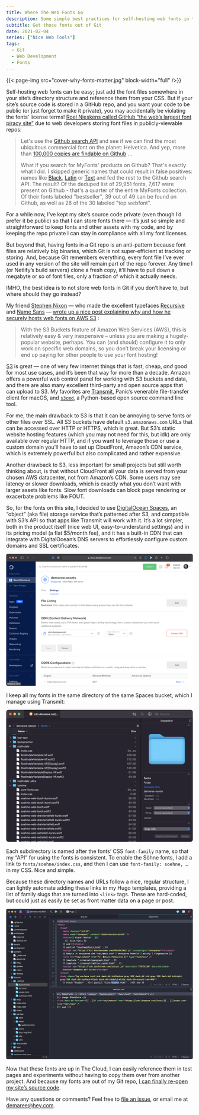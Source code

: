 ```yaml
---
title: Where The Web Fonts Go
description: Some simple best practices for self-hosting web fonts in the cloud
subtitle: Get those fonts out of Git
date: 2021-02-04
series: ["Nice Web Tools"]
tags:
  - Git
  - Web Development
  - Fonts
---
```


{{< page-img src="cover-why-fonts-matter.jpg" block-width="full" />}}

Self-hosting web fonts can be easy; just add the font files somewhere in your site’s directory structure and reference them from your CSS. But if your site’s source code is stored in a GitHub repo, and you want your code to be public (or just forget to make it private), you may accidentally be violating the fonts’ license terms! [Roel Nieskens called GitHub “the web’s largest font piracy site”](https://pixelambacht.nl/2017/github-font-piracy/) due to web developers storing font files in publicly-viewable repos:

> Let's use the [Github search API](https://developer.github.com/v3/search/) and see if we can find the most ubiquitous commercial font on the planet: Helvetica. And yep, more than [100,000 copies are findable on Github](https://github.com/search?utf8=%E2%9C%93&q=extension%3Attf+extension%3Aotf+filename%3A%22helvetica%22&type=Code) … 
> 
> What if you search for MyFonts' products on Github? That's exactly what I did. I skipped generic names that could result in false positives: names like [Black](http://www.myfonts.com/fonts/intellecta/black/), [Latin](http://www.myfonts.com/fonts/woodentypefonts/latin/) or [Text](http://www.myfonts.com/fonts/fw-alias/text/) and fed the rest to the Github search API. The result? Of the deduped list of 29,951 fonts, 7,617 were present on Github - that's a quarter of the entire MyFonts collection. Of their fonts labeled "bestseller", 39 out of 49 can be found on Github, as well as 28 of the 30 labeled "top webfont".

For a while now, I’ve kept my site’s source code private (even though I’d prefer it be public) so that I can store fonts there — it’s just so simple and straightforward to keep fonts and other assets with my code, and by keeping the repo private I can stay in compliance with all my font licenses.

But beyond that, having fonts in a Git repo is an anti-pattern because font files are relatively big binaries, which Git is not super-efficient at tracking or storing. And, because Git remembers everything, every font file I’ve ever used in any version of the site will remain part of the repo forever. Any time I (or Netlify’s build servers) clone a fresh copy, it’ll have to pull down a megabyte or so of font files, only a fraction of which it actually needs.

IMHO, the best idea is to not store web fonts in Git if you don’t have to, but where should they go instead?

My friend [Stephen Nixon](arrowtype.com) — who made the excellent typefaces [Recursive](recursive.design) and [Name Sans](https://name.arrowtype.com/) — [wrote up a nice post explaining why and how he securely hosts web fonts on AWS S3](https://blog.arrowtype.com/host-webfont-on-aws/) :

> With the S3 Buckets feature of Amazon Web Services (AWS), this is relatively easy & very inexpensive – unless you are making a hugely-popular website, perhaps. You can (and should) configure it to only work on specific web domains, so you don’t break your licensing or end up paying for other people to use your font hosting!

[S3](https://aws.amazon.com/s3/) is great — one of very few internet things that is fast, cheap, _and_ good for most use cases, and it’s been that way for more than a decade. Amazon offers a powerful web control panel for working with S3 buckets and data, and there are also many excellent third-party and open source apps that can upload to S3. My favorites are [Transmit](panic.com/transmit/), Panic’s venerable file-transfer client for macOS, and [`s3cmd`](https://sourceforge.net/projects/s3tools/), a Python-based open source command line tool.

For me, the main drawback to S3 is that it can be annoying to serve fonts or other files over SSL. All S3 buckets have default `s3.amazonaws.com` URLs that can be accessed over HTTP or HTTPS, which is great. But S3’s static website hosting features (which you may not need for this, but idk) are only available over regular HTTP, and if you want to leverage those or use a custom domain you’ll have to set up CloudFront, Amazon’s CDN service, which is extremely powerful but also complicated and rather expensive.

Another drawback to S3, less important for small projects but still worth thinking about, is that without CloudFront all your data is served from your chosen AWS datacenter, not from Amazon’s CDN. Some users may see latency or slower downloads, which is exactly what you don’t want with larger assets like fonts. Slow font downloads can block page rendering or exacerbate problems like FOUT.

So,  for the fonts on this site, I decided to use [DigitalOcean Spaces](https://www.digitalocean.com/products/spaces/), an “object” (aka file) storage service that’s patterned after S3, and compatible with S3’s API so that apps like Transmit will work with it. It’s a lot simpler, both in the product itself (nice web UI, easy-to-understand settings) and in its pricing model (a flat $5/month fee), and it has a built-in CDN that can integrate with DigitalOcean’s DNS servers to effortlessly configure custom domains and SSL certificates.

![DigitalOcean's control panel makes it easy to set up and configure Spaces, including custom domains, SSL, and CORS rules](screenshot-do-panel.png)

I keep all my fonts in the same directory of the same Spaces bucket, which I manage using Transmit:

![My web fonts in their directory on my Spaces-powered CDN](screenshot-transmit-webfonts.png)

Each subdirectory is named after the fonts’ CSS `font-family` name, so that my “API” for using the fonts is consistent. To enable the Söhne fonts, I add a link to `fonts/soehne/index.css`, and then I can use `font-family: soehne, …` in my CSS. Nice and simple.

Because these directory names and URLs follow a nice, regular structure, I can lightly automate adding these links in my Hugo templates, providing a list of family slugs that are turned into `<link>` tags. These are hard-coded, but could just as easily be set as front matter data on a page or post.

![CDN-hosted web fonts, integrated into my site's Hugo templates](screenshot-webfont-code-nova.png)

Now that these fonts are up in The Cloud, I can easily reference them in test pages and experiments without having to copy them over from another project. And because my fonts are out of my Git repo, [I can finally re-open my site’s source code](https://github.com/ddemaree/demaree-next).

Have any questions or comments? Feel free to [file an issue](https://github.com/ddemaree/demaree-next/issues/new), or email me at [demaree@hey.com](mailto:demaree@hey.com?subject=Web+fonts+post).



